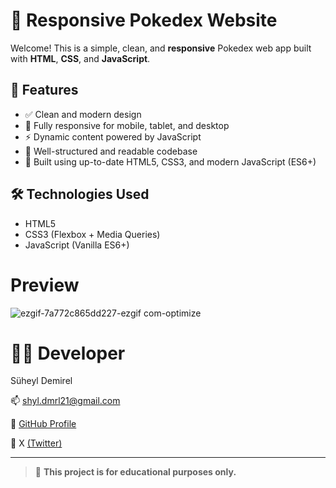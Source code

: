 # 📱 Responsive Pokedex Website

Welcome! This is a simple, clean, and **responsive** Pokedex web app built with **HTML**, **CSS**, and **JavaScript**.

## 🚀 Features

- ✅ Clean and modern design  
- 📱 Fully responsive for mobile, tablet, and desktop  
- ⚡ Dynamic content powered by JavaScript  
- 🧼 Well-structured and readable codebase  
- 🧩 Built using up-to-date HTML5, CSS3, and modern JavaScript (ES6+)

## 🛠️ Technologies Used

- HTML5  
- CSS3 (Flexbox + Media Queries)  
- JavaScript (Vanilla ES6+)


# Preview

![ezgif-7a772c865dd227-ezgif com-optimize](https://github.com/user-attachments/assets/67bcbf99-a442-46e7-8e3d-d49883277a82)

# 🧑‍💻 Developer

Süheyl Demirel

📫 shyl.dmrl21@gmail.com

🐙 [GitHub Profile](https://github.com/SuheylDemirel05)

🔗 X [(Twitter)](https://x.com/suheyl144)

---

> 📘 **This project is for educational purposes only.**

